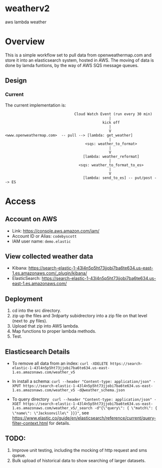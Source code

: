 # weatherv2
aws lambda weather


# Overview
This is a simple workflow set to pull data from openweathermap.com and store it into an elasticsearch system, hosted in AWS.  The moving of data is done by lamda funtions, by the way of AWS SQS message queues.

## Design

### Current
The current implementation is:
```
                                Cloud Watch Event (run every 30 min)
                                                |
                                             kick off
                                                |
                                                V
<www.openweathermap.com>  -- pull --> [lambda: get_weather]
                                                |
                                     <sqs: weather_to_format>
                                                |
                                                V
                                    [lambda: weather_reformat]
                                                |
                                  <sqs: weather_to_format_to_es>
                                                |
                                                V
                                    [lambda: send_to_es] -- put/post --> ES
```


# Access

## Account on AWS
* Link: https://console.aws.amazon.com/iam/
* Account ID or Alias: `codebyscott`
* IAM user name: `demo.elastic`

## View collected weather data
* Kibana: https://search-elastic-1-43l4n5p5ht73jjobi7ba6te634.us-east-1.es.amazonaws.com/_plugin/kibana/
* ElasticSearch: https://search-elastic-1-43l4n5p5ht73jjobi7ba6te634.us-east-1.es.amazonaws.com/

## Deployment
1. cd into the src directory.
2. zip up the files and 3rdparty subidrectory into a zip file on that level (next to .py files).
3. Upload that zip into AWS lambda.
4. Map functions to proper lambda methods.
5. Test.

## Elasticsearch Details
* To remove all data from an index: `curl -XDELETE https://search-elastic-1-43l4n5p5ht73jjobi7ba6te634.us-east-1.es.amazonaws.com/weather_v5`

* In install a schema: `curl --header "Content-type: application/json" -XPUT https://search-elastic-1-43l4n5p5ht73jjobi7ba6te634.us-east-1.es.amazonaws.com/weather_v5 -d@weather_schema.json `

* To query directory ` curl --header "Content-type: application/json" -XGET https://search-elastic-1-43l4n5p5ht73jjobi7ba6te634.us-east-1.es.amazonaws.com/weather_v5/_search -d"{\"query\": { \"match\": { \"name\": \"Jacksonville\" }}}"`, see https://www.elastic.co/guide/en/elasticsearch/reference/current/query-filter-context.html for details.

## TODO:
1. Improve unit testing, including the mocking of http request and sms queue.
2. Bulk upload of historical data to show searching of larger datasets.

